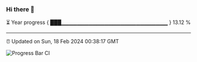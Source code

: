 ### Hi there 👋

⏳ Year progress { ███▁▁▁▁▁▁▁▁▁▁▁▁▁▁▁▁▁▁▁▁▁▁▁▁▁▁▁ } 13.12 %

---

⏰ Updated on Sun, 18 Feb 2024 00:38:17 GMT

![Progress Bar CI](https://github.com/Shyam-Makwana/GitHub-Actions-Demo/workflows/Progress%20Bar%20CI/badge.svg)
